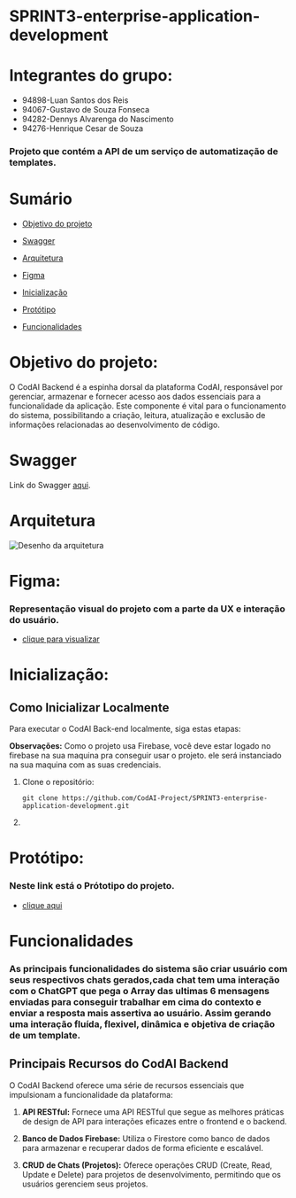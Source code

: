 # SPRINT3-enterprise-application-development

# Integrantes do grupo:

- 94898-Luan Santos dos Reis
- 94067-Gustavo de Souza Fonseca
- 94282-Dennys Alvarenga do Nascimento
- 94276-Henrique Cesar de Souza

### Projeto que contém a API de um serviço de automatização de templates. 

# Sumário
- [Objetivo do projeto](#objetivo-do-projeto)

- [Swagger](#swagger)
  
- [Arquitetura](#arquitetura)

- [Figma](#figma)

- [Inicialização](#inicialização)
  
- [Protótipo](#protótipo)
  
- [Funcionalidades](#funcionalidades)


# Objetivo do projeto:
O CodAI Backend é a espinha dorsal da plataforma CodAI, responsável por gerenciar, armazenar e fornecer acesso aos dados essenciais para a funcionalidade da aplicação. Este componente é vital para o funcionamento do sistema, possibilitando a criação, leitura, atualização e exclusão de informações relacionadas ao desenvolvimento de código.

# Swagger
 Link do Swagger [aqui](https://app.swaggerhub.com/apis-docs/LUANSSRR/CodAI/1.0.0-oas3).
 
# Arquitetura
![Desenho da arquitetura](https://firebasestorage.googleapis.com/v0/b/codai-development.appspot.com/o/codai-arquitetura-CodAI.drawio.png?alt=media&token=8098019e-2bd0-4f2e-b604-ba9338a22e91)

# Figma: 
### Representação visual do projeto com a parte da UX e interação do usuário.
- [clique para visualizar](https://www.figma.com/file/7hc3JzFMJWcso1QT2zNAfJ/CodAI?type=design&node-id=0%3A1&mode=design&t=76rIXyljoFxOdjHN-1)  

# Inicialização:
## Como Inicializar Localmente
Para executar o CodAI Back-end localmente, siga estas etapas:

**Observações:** 
Como o projeto usa Firebase, você deve estar logado no firebase na sua maquina pra conseguir usar o projeto. ele será instanciado na sua maquina com as suas credenciais.
  

1. Clone o repositório:
   ```
   git clone https://github.com/CodAI-Project/SPRINT3-enterprise-application-development.git
    ```
2. 
    ```
    
    ```

# Protótipo: 
### Neste link está o Prótotipo do projeto.
- [clique aqui]( https://codai-hub-development.web.app/ )

# Funcionalidades
### As principais funcionalidades do sistema são criar usuário com seus respectivos chats gerados,cada chat tem uma interação com o ChatGPT que pega o Array das ultimas 6 mensagens enviadas para conseguir trabalhar em cima do contexto e enviar a resposta mais assertiva ao usuário. Assim gerando uma interação fluída, flexivel, dinâmica e objetiva de criação de um template.

## Principais Recursos do CodAI Backend

O CodAI Backend oferece uma série de recursos essenciais que impulsionam a funcionalidade da plataforma:

1. **API RESTful:** Fornece uma API RESTful que segue as melhores práticas de design de API para interações eficazes entre o frontend e o backend.

2. **Banco de Dados Firebase:** Utiliza o Firestore como banco de dados para armazenar e recuperar dados de forma eficiente e escalável.

3. **CRUD de Chats (Projetos):** Oferece operações CRUD (Create, Read, Update e Delete) para projetos de desenvolvimento, permitindo que os usuários gerenciem seus projetos.
